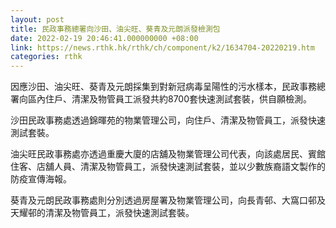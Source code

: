 ```yaml
---
layout: post
title: 民政事務總署向沙田、油尖旺、葵青及元朗派發檢測包
date: 2022-02-19 20:46:41.000000000 +08:00
link: https://news.rthk.hk/rthk/ch/component/k2/1634704-20220219.htm
categories: rthk
---
```


因應沙田、油尖旺、葵青及元朗採集到對新冠病毒呈陽性的污水樣本，民政事務總署向區內住戶、清潔及物管員工派發共約8700套快速測試套裝，供自願檢測。

沙田民政事務處透過錦暉苑的物業管理公司，向住戶、清潔及物管員工，派發快速測試套裝。

油尖旺民政事務處亦透過重慶大廈的店舖及物業管理公司代表，向該處居民、賓館住客、店舖人員、清潔及物管員工，派發快速測試套裝，並以少數族裔語文製作的防疫宣傳海報。

葵青及元朗民政事務處則分別透過房屋署及物業管理公司，向長青邨、大窩口邨及天耀邨的清潔及物管員工，派發快速測試套裝。
